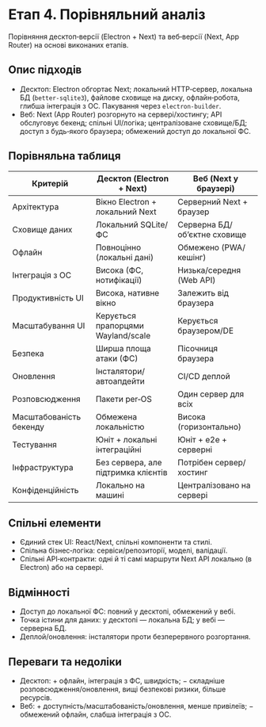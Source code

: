 # Етап 4. Порівняльний аналіз

Порівняння десктоп‑версії (Electron + Next) та веб‑версії (Next, App Router) на основі виконаних етапів.

## Опис підходів

- Десктоп: Electron обгортає Next; локальний HTTP‑сервер, локальна БД (`better-sqlite3`), файлове сховище на диску, офлайн‑робота, глибша інтеграція з ОС. Пакування через `electron-builder`.
- Веб: Next (App Router) розгорнуто на сервері/хостингу; API обслуговує бекенд; спільні UI/логіка; централізоване сховище/БД; доступ з будь‑якого браузера; обмежений доступ до локальної ФС.

## Порівняльна таблиця

| Критерій | Десктоп (Electron + Next) | Веб (Next у браузері) |
|---|---|---|
| Архітектура | Вікно Electron + локальний Next | Серверний Next + браузер |
| Сховище даних | Локальний SQLite/ФС | Серверна БД/об’єктне сховище |
| Офлайн | Повноцінно (локальні дані) | Обмежено (PWA/кешінг) |
| Інтеграція з ОС | Висока (ФС, нотифікації) | Низька/середня (Web API) |
| Продуктивність UI | Висока, нативне вікно | Залежить від браузера |
| Масштабування UI | Керується прапорцями Wayland/scale | Керується браузером/DE |
| Безпека | Ширша площа атаки (ФС) | Пісочниця браузера |
| Оновлення | Інсталятори/автоапдейти | CI/CD деплой |
| Розповсюдження | Пакети per‑OS | Один сервер для всіх |
| Масштабованість бекенду | Обмежена локальністю | Висока (горизонтально) |
| Тестування | Юніт + локальні інтеграційні | Юніт + e2e + серверні |
| Інфраструктура | Без сервера, але підтримка клієнтів | Потрібен сервер/хостинг |
| Конфіденційність | Локально на машині | Централізовано на сервері |

## Спільні елементи

- Єдиний стек UI: React/Next, спільні компоненти та стилі.
- Спільна бізнес‑логіка: сервіси/репозиторії, моделі, валідації.
- Спільні API‑контракти: одні й ті самі маршрути Next API локально (в Electron) або на сервері.

## Відмінності

- Доступ до локальної ФС: повний у десктопі, обмежений у вебі.
- Точка істини для даних: у десктопі — локальна БД; у вебі — серверна БД.
- Деплой/оновлення: інсталятори проти безперервного розгортання.

## Переваги та недоліки

- Десктоп: + офлайн, інтеграція з ФС, швидкість; − складніше розповсюдження/оновлення, вищі безпекові ризики, більше ресурсів.
- Веб: + доступність/масштабованість/оновлення, менше привілеїв; − обмежений офлайн, слабша інтеграція з ОС.





